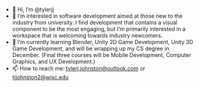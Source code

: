 - 👋 Hi, I’m @tylerjj
- 👀 I’m interested in software development aimed at those new to the industry from university. I find development that contains a visual component to be the most engaging, but I'm primarily interested in a workspace that is welcoming towards industry newcomers. 
- 🌱 I’m currently learning Blender, Unity 2D Game Development, Unity 3D Game Development, and will be wrapping up my CS degree in December. (Final three courses will be Mobile Development, Computer Graphics, and UX Development.)
- 📫 How to reach me: tylerj.johnston@outlook.com or tjjohnston2@wisc.edu 

<!---
tylerjj/tylerjj is a ✨ special ✨ repository because its `README.md` (this file) appears on your GitHub profile.
You can click the Preview link to take a look at your changes.
--->
